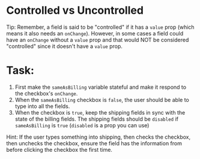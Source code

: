 # Controlled vs Uncontrolled

Tip: Remember, a field is said to be "controlled" if it has a `value` prop (which means it also needs an `onChange`). However, in some cases a field could have an `onChange` without a `value` prop and that would NOT be considered "controlled" since it doesn't have a `value` prop.

# Task:

1. First make the `sameAsBilling` variable stateful and make it respond to the checkbox's `onChange`.
2. When the `sameAsBilling` checkbox is `false`, the user should be able to type into all the fields.
3. When the checkbox is `true`, keep the shipping fields in sync with the state of the billing fields. The shipping fields should be `disabled` if `sameAsBilling` is `true` (`disabled` is a prop you can use)

Hint: If the user types something into shipping, then checks the checkbox, then unchecks the checkbox, ensure the field has the information from before clicking the checkbox the first time.
